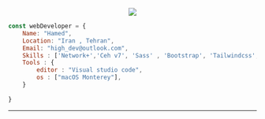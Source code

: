 <p align="center">
  <img src="https://github.com/thompsonemerson/thompsonemerson/raw/master/cover-thompson.png" />
</p>

```js
const webDeveloper = {
    Name: "Hamed",
    Location: "Iran , Tehran",
    Email: "high_dev@outlook.com", 
    Skills : ['Network+','Ceh v7', 'Sass' , 'Bootstrap', 'Tailwindcss', 'Git', 'javaScript' , 'ReactJs' , 'Mongodb' , 'Nodejs'],
    Tools : {
        editor : "Visual studio code",
        os : ["macOS Monterey"],
    }
    
}
```
----
